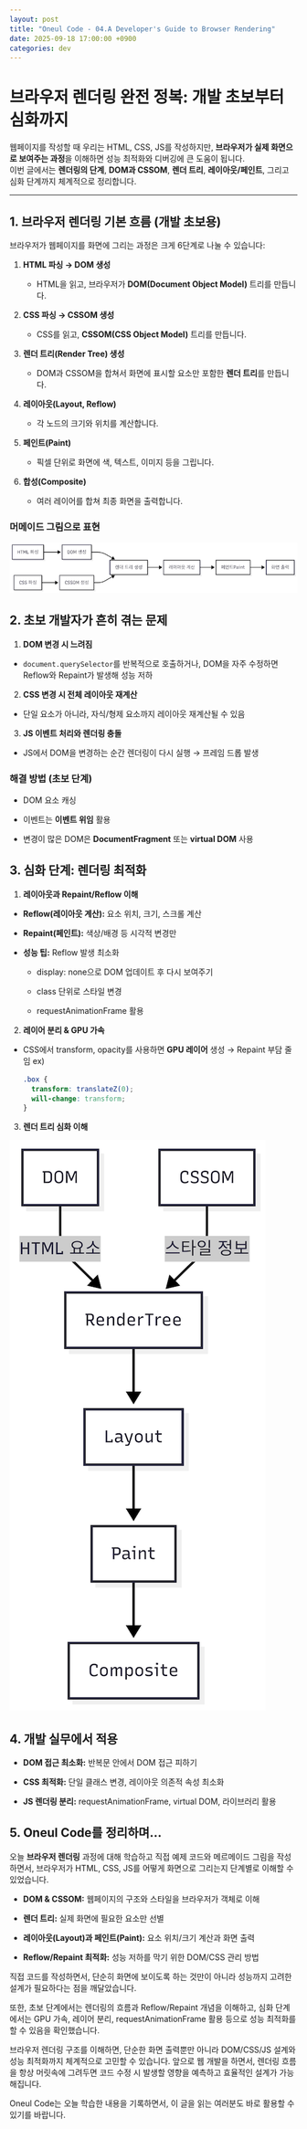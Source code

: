 ```yaml
---
layout: post
title: "Oneul Code - 04.A Developer's Guide to Browser Rendering"
date: 2025-09-18 17:00:00 +0900
categories: dev
---
```


# 브라우저 렌더링 완전 정복: 개발 초보부터 심화까지

웹페이지를 작성할 때 우리는 HTML, CSS, JS를 작성하지만, **브라우저가 실제 화면으로 보여주는 과정**을 이해하면 성능 최적화와 디버깅에 큰 도움이 됩니다.  
이번 글에서는 **렌더링의 단계**, **DOM과 CSSOM**, **렌더 트리**, **레이아웃/페인트**, 그리고 심화 단계까지 체계적으로 정리합니다.

---

## 1. 브라우저 렌더링 기본 흐름 (개발 초보용)

브라우저가 웹페이지를 화면에 그리는 과정은 크게 6단계로 나눌 수 있습니다:

1. **HTML 파싱 → DOM 생성**

   - HTML을 읽고, 브라우저가 **DOM(Document Object Model)** 트리를 만듭니다.

2. **CSS 파싱 → CSSOM 생성**

   - CSS를 읽고, **CSSOM(CSS Object Model)** 트리를 만듭니다.

3. **렌더 트리(Render Tree) 생성**

   - DOM과 CSSOM을 합쳐서 화면에 표시할 요소만 포함한 **렌더 트리**를 만듭니다.

4. **레이아웃(Layout, Reflow)**

   - 각 노드의 크기와 위치를 계산합니다.

5. **페인트(Paint)**

   - 픽셀 단위로 화면에 색, 텍스트, 이미지 등을 그립니다.

6. **합성(Composite)**
   - 여러 레이어를 합쳐 최종 화면을 출력합니다.

### 머메이드 그림으로 표현

![브라우저 랜더링 흐름](/assets/images/browser.png)

## 2. 초보 개발자가 흔히 겪는 문제

1. **DOM 변경 시 느려짐**

- `document.querySelector`를 반복적으로 호출하거나, DOM을 자주 수정하면 Reflow와 Repaint가 발생해 성능 저하

2. **CSS 변경 시 전체 레이아웃 재계산**

- 단일 요소가 아니라, 자식/형제 요소까지 레이아웃 재계산될 수 있음

3. **JS 이벤트 처리와 렌더링 충돌**

- JS에서 DOM을 변경하는 순간 렌더링이 다시 실행 → 프레임 드롭 발생

### 해결 방법 (초보 단계)

- DOM 요소 캐싱

- 이벤트는 **이벤트 위임** 활용

- 변경이 많은 DOM은 **DocumentFragment** 또는 **virtual DOM** 사용

## 3. 심화 단계: 렌더링 최적화

1. **레이아웃과 Repaint/Reflow 이해**

- **Reflow(레이아웃 계산):** 요소 위치, 크기, 스크롤 계산

- **Repaint(페인트):** 색상/배경 등 시각적 변경만

- **성능 팁:** Reflow 발생 최소화

  - display: none으로 DOM 업데이트 후 다시 보여주기

  - class 단위로 스타일 변경

  - requestAnimationFrame 활용

2. **레이어 분리 & GPU 가속**

- CSS에서 transform, opacity를 사용하면 **GPU 레이어** 생성 → Repaint 부담 줄임
  ex)
  ```css
  .box {
    transform: translateZ(0);
    will-change: transform;
  }
  ```

3. **렌더 트리 심화 이해**

![브라우저 심화 흐름](/assets/images/browser1.png)

## 4. 개발 실무에서 적용

- **DOM 접근 최소화:** 반복문 안에서 DOM 접근 피하기

- **CSS 최적화:** 단일 클래스 변경, 레이아웃 의존적 속성 최소화

- **JS 렌더링 분리:** requestAnimationFrame, virtual DOM, 라이브러리 활용

## 5. Oneul Code를 정리하며...

오늘 **브라우저 렌더링** 과정에 대해 학습하고 직접 예제 코드와 메르메이드 그림을 작성하면서, 브라우저가 HTML, CSS, JS를 어떻게 화면으로 그리는지 단계별로 이해할 수 있었습니다.

- **DOM & CSSOM:** 웹페이지의 구조와 스타일을 브라우저가 객체로 이해

- **렌더 트리:** 실제 화면에 필요한 요소만 선별

- **레이아웃(Layout)과 페인트(Paint):** 요소 위치/크기 계산과 화면 출력

- **Reflow/Repaint 최적화:** 성능 저하를 막기 위한 DOM/CSS 관리 방법

직접 코드를 작성하면서, 단순히 화면에 보이도록 하는 것만이 아니라 성능까지 고려한 설계가 필요하다는 점을 깨달았습니다.

또한, 초보 단계에서는 렌더링의 흐름과 Reflow/Repaint 개념을 이해하고,
심화 단계에서는 GPU 가속, 레이어 분리, requestAnimationFrame 활용 등으로 성능 최적화를 할 수 있음을 확인했습니다.

브라우저 렌더링 구조를 이해하면, 단순한 화면 출력뿐만 아니라 DOM/CSS/JS 설계와 성능 최적화까지 체계적으로 고민할 수 있습니다.
앞으로 웹 개발을 하면서, 렌더링 흐름을 항상 머릿속에 그려두면 코드 수정 시 발생할 영향을 예측하고 효율적인 설계가 가능해집니다.

Oneul Code는 오늘 학습한 내용을 기록하면서, 이 글을 읽는 여러분도 바로 활용할 수 있기를 바랍니다.
